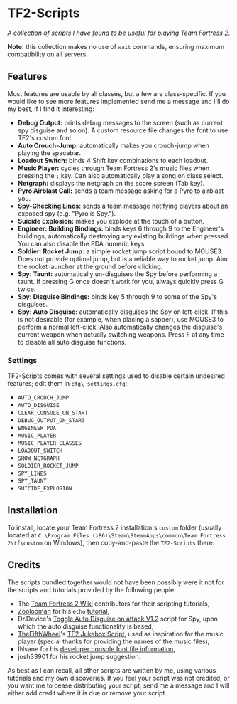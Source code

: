 TF2-Scripts
===========

*A collection of scripts I have found to be useful for playing Team Fortress 2.*

**Note:** this collection makes no use of `wait` commands, ensuring maximum compatibility on all servers.

## Features ##
Most features are usable by all classes, but a few are class-specific. If you would like to see more features implemented send me a message and I'll do my best, if I find it interesting:
* **Debug Output:** prints debug messages to the screen (such as current spy disguise and so on). A custom resource file changes the font to use TF2's custom font.
* **Auto Crouch-Jump:** automatically makes you crouch-jump when playing the spacebar.
* **Loadout Switch:** binds 4 Shift key combinations to each loadout.
* **Music Player:** cycles through Team Fortress 2's music files when pressing the `;` key. Can also automatically play a song on class select.
* **Netgraph:** displays the netgraph on the score screen (Tab key).
* **Pyro Airblast Call:** sends a team message asking for a Pyro to airblast you.
* **Spy-Checking Lines:** sends a team message notifying players about an exposed spy (e.g. "Pyro is Spy.").
* **Suicide Explosion:** makes you explode at the touch of a button.
* **Engineer: Building Bindings:** binds keys 6 through 9 to the Engineer's buildings, automatically destroying any existing buildings when pressed. You can also disable the PDA numeric keys.
* **Soldier: Rocket Jump:** a simple rocket jump script bound to MOUSE3. Does not provide optimal jump, but is a reliable way to rocket jump. Aim the rocket launcher at the ground before clicking.
* **Spy: Taunt:** automatically un-disguises the Spy before performing a taunt. If pressing G once doesn't work for you, always quickly press G twice.
* **Spy: Disguise Bindings:** binds key 5 through 9 to some of the Spy's disguises.
* **Spy: Auto Disguise:** automatically disguises the Spy on left-click. If this is not desirable (for example, when placing a sapper), use MOUSE3 to perform a normal left-click. Also automatically changes the disguise's current weapon when actually switching weapons. Press F at any time to disable all auto disguise functions.

### Settings ###
TF2-Scripts comes with several settings used to disable certain undesired features; edit them in `cfg\_settings.cfg`:
* `AUTO_CROUCH_JUMP`
* `AUTO_DISGUISE`
* `CLEAR_CONSOLE_ON_START`
* `DEBUG_OUTPUT_ON_START`
* `ENGINEER_PDA`
* `MUSIC_PLAYER`
* `MUSIC_PLAYER_CLASSES`
* `LOADOUT_SWITCH`
* `SHOW_NETGRAPH`
* `SOLDIER_ROCKET_JUMP`
* `SPY_LINES`
* `SPY_TAUNT`
* `SUICIDE_EXPLOSION`

## Installation ##
To install, locate your Team Fortress 2 installation's `custom` folder (usually located at `C:\Program Files (x86)\Steam\SteamApps\common\Team Fortress 2\tf\custom` on Windows), then copy-and-paste the `TF2-Scripts` there.

## Credits ##
The scripts bundled together would not have been possibly were it not for the scripts and tutorials provided by the following people:
* The [Team Fortress 2 Wiki](http://wiki.teamfortress.com) contributors for their scripting tutorials,
* [Zoolooman](http://wiki.teamfortress.com/wiki/User:Zoolooman) for his `echo` [tutorial](http://wiki.teamfortress.com/wiki/User:Zoolooman/Scripting),
* Dr.Device's [Toggle Auto Disguise on attack V1.2](http://tf2wiki.net/wiki/spy_scripts#Toggle_Auto_Disguise_on_attack) script for Spy, upon which the auto disguise functionality is based,
* [TheFifthWheel](http://gamebanana.com/members/1350351)'s [TF2 Jukebox Script](http://tf2.gamebanana.com/scripts/8268), used as inspiration for the music player (special thanks for providing the names of the music files),
* INsane for his [developer console font file information](http://www.dodbits.com/dods/index.php/source-graphics/source-gui-hud-tutorials/33-console-font-color-and-size),
* josh33901 for his rocket jump suggestion.

As best as I can recall, all other scripts are written by me, using various tutorials and my own discoveries. If you feel your script was not credited, or you want me to cease distributing your script, send me a message and I will either add credit where it is due or remove your script.